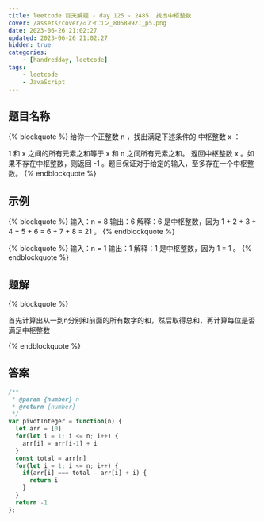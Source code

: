 ```yaml
---
title: leetcode 百天解题 - day 125 - 2485. 找出中枢整数
cover: /assets/cover/◇アイコン_80589921_p5.png
date: 2023-06-26 21:02:27
updated: 2023-06-26 21:02:27
hidden: true
categories:
    - [handredday, leetcode]
tags:
    - leetcode
    - JavaScript
---
```



## 题目名称

{% blockquote %}
给你一个正整数 n ，找出满足下述条件的 中枢整数 x ：

1 和 x 之间的所有元素之和等于 x 和 n 之间所有元素之和。
返回中枢整数 x 。如果不存在中枢整数，则返回 -1 。题目保证对于给定的输入，至多存在一个中枢整数。
{% endblockquote %}

## 示例

{% blockquote %}
输入：n = 8
输出：6
解释：6 是中枢整数，因为 1 + 2 + 3 + 4 + 5 + 6 = 6 + 7 + 8 = 21 。
{% endblockquote %}

{% blockquote %}
输入：n = 1
输出：1
解释：1 是中枢整数，因为 1 = 1 。
{% endblockquote %}


## 题解


{% blockquote %}

首先计算出从一到n分别和前面的所有数字的和，然后取得总和，再计算每位是否满足中枢整数

{% endblockquote %}

## 答案

~~~js
/**
 * @param {number} n
 * @return {number}
 */
var pivotInteger = function(n) {
  let arr = [0]
  for(let i = 1; i <= n; i++) {
    arr[i] = arr[i-1] + i
  }
  const total = arr[n]
  for(let i = 1; i <= n; i++) {
    if(arr[i] === total - arr[i] + i) {
      return i
    }
  }
  return -1
};
~~~
